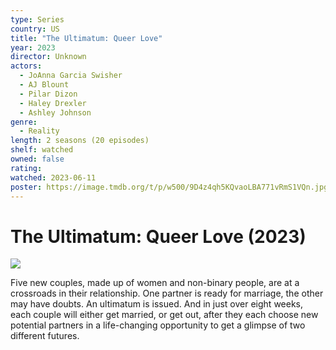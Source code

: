 ```yaml
---
type: Series
country: US
title: "The Ultimatum: Queer Love"
year: 2023
director: Unknown
actors:
  - JoAnna Garcia Swisher
  - AJ Blount
  - Pilar Dizon
  - Haley Drexler
  - Ashley Johnson
genre:
  - Reality
length: 2 seasons (20 episodes)
shelf: watched
owned: false
rating:
watched: 2023-06-11
poster: https://image.tmdb.org/t/p/w500/9D4z4qh5KQvaoLBA771vRmS1VQn.jpg
---
```


# The Ultimatum: Queer Love (2023)

![](https://image.tmdb.org/t/p/w500/9D4z4qh5KQvaoLBA771vRmS1VQn.jpg)

Five new couples, made up of women and non-binary people, are at a crossroads in their relationship. One partner is ready for marriage, the other may have doubts. An ultimatum is issued. And in just over eight weeks, each couple will either get married, or get out, after they each choose new potential partners in a life-changing opportunity to get a glimpse of two different futures.